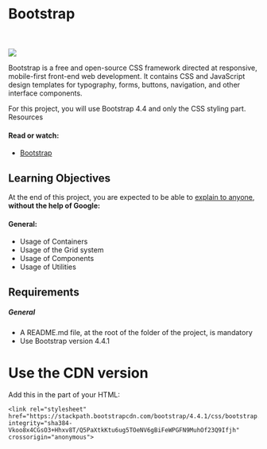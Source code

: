 # Bootstrap
<br><br>
![](https://i.imgur.com/WQWoZDK.png)


Bootstrap is a free and open-source CSS framework directed at responsive, mobile-first front-end web development. It contains CSS and JavaScript design templates for typography, forms, buttons, navigation, and other interface components.


For this project, you will use Bootstrap 4.4 and only the CSS styling part.
Resources


#### Read or watch:

- [Bootstrap](https://getbootstrap.com)



## Learning Objectives

At the end of this project, you are expected to be able to [explain to anyone](https://fs.blog/2012/04/feynman-technique/), <b>without the help of Google:</b>


#### General:

- Usage of Containers
- Usage of the Grid system
- Usage of Components
- Usage of Utilities



## Requirements


##### General

- A README.md file, at the root of the folder of the project, is mandatory
- Use Bootstrap version 4.4.1


# Use the CDN version


Add this <link> in the <head> part of your HTML:

```
<link rel="stylesheet" href="https://stackpath.bootstrapcdn.com/bootstrap/4.4.1/css/bootstrap.min.css" integrity="sha384-Vkoo8x4CGsO3+Hhxv8T/Q5PaXtkKtu6ug5TOeNV6gBiFeWPGFN9MuhOf23Q9Ifjh" crossorigin="anonymous">
```

